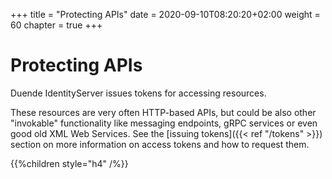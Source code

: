 +++
title = "Protecting APIs"
date = 2020-09-10T08:20:20+02:00
weight = 60
chapter = true
+++

# Protecting APIs

Duende IdentityServer issues tokens for accessing resources.

These resources are very often HTTP-based APIs, but could be also other "invokable" functionality like messaging endpoints, gRPC services or even good old XML Web Services. See the [issuing tokens]({{< ref "/tokens" >}}) section on more information on access tokens and how to request them.

{{%children style="h4" /%}}

